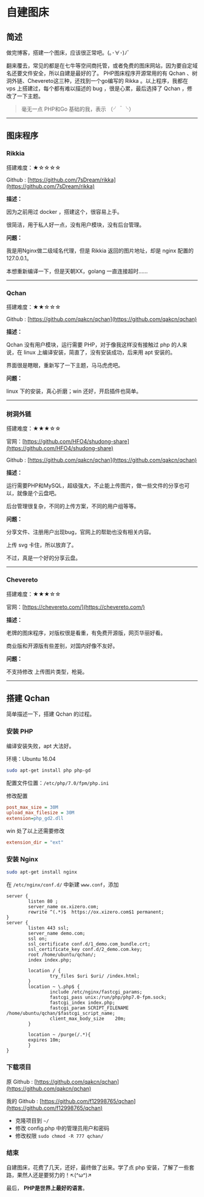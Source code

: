 # 自建图床

## 简述

做完博客，搭建一个图床，应该很正常吧。(｡･∀･)ﾉﾞ

翻来覆去，常见的都是在七牛等空间商托管，或者免费的图床网站，因为要自定域名还要文件安全，所以自建是最好的了。
PHP图床程序开源常用的有 Qchan 、树洞外链、Chevereto这三种，还找到一个go编写的 Rikka 。以上程序，我都在 vps 上搭建过，每个都有难以描述的 bug ，很是心累，最后选择了 Qchan ，修改了一下主题。

> 毫无一点 PHP和Go 基础的我，表示 （╯＾╰）

- - - - -

## 图床程序

### Rikkia

搭建难度：★☆☆☆☆

Github : [https://github.com/7sDream/rikka](https://github.com/7sDream/rikka)

**描述：**

因为之前用过 docker ，搭建这个，很容易上手。

很简洁，用于私人好一点，没有用户模块，没有后台管理。

**问题：**

我是用Nginx做二级域名代理，但是 Rikkia 返回的图片地址，却是 nginx 配置的 127.0.0.1。

本想重新编译一下，但是天朝XX，golang 一直连接超时…… 

- - - - -
### Qchan

搭建难度：★★☆☆☆

Github : [https://github.com/qakcn/qchan](https://github.com/qakcn/qchan)

**描述：**

Qchan 没有用户模块，运行需要 PHP，对于像我这样没有接触过 php 的人来说，在 linux 上编译安装，简直了，没有安装成功，后来用 apt 安装的。

界面很是瞎眼，重新写了一下主题，马马虎虎吧。

**问题：**

linux 下的安装，真心折磨；win 还好，开启插件也简单。
- - - - -
### 树洞外链

搭建难度：★★★☆☆

官网：[https://github.com/HFO4/shudong-share](https://github.com/HFO4/shudong-share)

Github : [https://github.com/qakcn/qchan](https://github.com/qakcn/qchan)

**描述：**

运行需要PHP和MySQL，超级强大，不止能上传图片，做一些文件的分享也可以，就像是个云盘吧。

后台管理很复杂，不同的上传方案，不同的用户组等等。

**问题：**

分享文件、注册用户出现bug，官网上的帮助也没有相关内容。

上传 svg 卡住，所以放弃了。

不过，真是一个好的分享云盘。
- - - - -
### Chevereto

搭建难度：★★★☆☆

官网：[https://chevereto.com/](https://chevereto.com/)

**描述：**

老牌的图床程序，对版权很是看重，有免费开源版，网页华丽好看。

商业版和开源版有些差别，对国内好像不友好。

**问题：**

不支持修改 上传图片类型，枪毙。
- - - - -
## 搭建 Qchan

简单描述一下，搭建 Qchan 的过程。

### 安装 PHP

编译安装失败，apt 大法好。

环境：Ubuntu 16.04

```bash
sudo apt-get install php php-gd
```

配置文件位置：`/etc/php/7.0/fpm/php.ini`

修改配置
```ini
post_max_size = 30M
upload_max_filesize = 30M
extension=php_gd2.dll
```

win 处了以上还需要修改
```ini
extension_dir = "ext"
```

### 安装 Nginx

```bash
sudo apt-get install nginx
```

在 `/etc/nginx/conf.d/` 中新建 `www.conf`，添加

```
server {
        listen 80 ;
        server_name ox.xizero.com;
        rewrite ^(.*)$  https://ox.xizero.com$1 permanent;
}
server {
        listen 443 ssl;
        server_name demo.com;
        ssl on;
        ssl_certificate conf.d/1_demo.com_bundle.crt;
        ssl_certificate_key conf.d/2_demo.com.key;
        root /home/ubuntu/qchan/;
        index index.php;

        location / {
                try_files $uri $uri/ /index.html;
        }
        location ~ \.php$ {
                include /etc/nginx/fastcgi_params;
                fastcgi_pass unix:/run/php/php7.0-fpm.sock;
                fastcgi_index index.php;
                fastcgi_param SCRIPT_FILENAME /home/ubuntu/qchan/$fastcgi_script_name;
                client_max_body_size    20m;
        }

        location ~ /purge(/.*){
        expires 10m;
        }
}
```
### 下载项目

原 Github : [https://github.com/qakcn/qchan](https://github.com/qakcn/qchan)

我的 Github : [https://github.com/f12998765/qchan](https://github.com/f12998765/qchan)

- 克隆项目到 `~/`
- 修改  config.php 中的管理员用户和密码
- 修改权限 `sudo chmod -R 777 qchan/`

### 结束

自建图床，花费了几天，还好，最终做了出来。学了点 php 安装，了解了一些套路，果然人还是要努力的！↖(^ω^)↗

最后，  **PHP是世界上最好的语言**。




